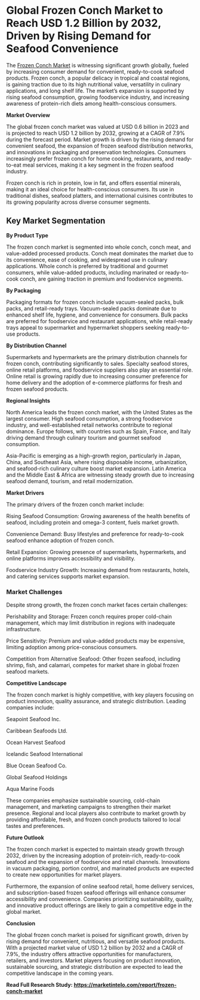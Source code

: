 # Global Frozen Conch Market to Reach USD 1.2 Billion by 2032, Driven by Rising Demand for Seafood Convenience

The [Frozen Conch Market](https://marketintelo.com/report/frozen-conch-market) is witnessing significant growth globally, fueled by increasing consumer demand for convenient, ready-to-cook seafood products. Frozen conch, a popular delicacy in tropical and coastal regions, is gaining traction due to its high nutritional value, versatility in culinary applications, and long shelf life. The market’s expansion is supported by rising seafood consumption, growing foodservice industry, and increasing awareness of protein-rich diets among health-conscious consumers.

**Market Overview**

The global frozen conch market was valued at USD 0.6 billion in 2023 and is projected to reach USD 1.2 billion by 2032, growing at a CAGR of 7.9% during the forecast period. Market growth is driven by the rising demand for convenient seafood, the expansion of frozen seafood distribution networks, and innovations in packaging and preservation technologies. Consumers increasingly prefer frozen conch for home cooking, restaurants, and ready-to-eat meal services, making it a key segment in the frozen seafood industry.

Frozen conch is rich in protein, low in fat, and offers essential minerals, making it an ideal choice for health-conscious consumers. Its use in traditional dishes, seafood platters, and international cuisines contributes to its growing popularity across diverse consumer segments.

## Key Market Segmentation
**By Product Type**

The frozen conch market is segmented into whole conch, conch meat, and value-added processed products. Conch meat dominates the market due to its convenience, ease of cooking, and widespread use in culinary applications. Whole conch is preferred by traditional and gourmet consumers, while value-added products, including marinated or ready-to-cook conch, are gaining traction in premium and foodservice segments.

**By Packaging**

Packaging formats for frozen conch include vacuum-sealed packs, bulk packs, and retail-ready trays. Vacuum-sealed packs dominate due to enhanced shelf life, hygiene, and convenience for consumers. Bulk packs are preferred for foodservice and restaurant applications, while retail-ready trays appeal to supermarket and hypermarket shoppers seeking ready-to-use products.

**By Distribution Channel**

Supermarkets and hypermarkets are the primary distribution channels for frozen conch, contributing significantly to sales. Specialty seafood stores, online retail platforms, and foodservice suppliers also play an essential role. Online retail is growing rapidly due to increasing consumer preference for home delivery and the adoption of e-commerce platforms for fresh and frozen seafood products.

**Regional Insights**

North America leads the frozen conch market, with the United States as the largest consumer. High seafood consumption, a strong foodservice industry, and well-established retail networks contribute to regional dominance. Europe follows, with countries such as Spain, France, and Italy driving demand through culinary tourism and gourmet seafood consumption.

Asia-Pacific is emerging as a high-growth region, particularly in Japan, China, and Southeast Asia, where rising disposable income, urbanization, and seafood-rich culinary culture boost market expansion. Latin America and the Middle East & Africa are witnessing steady growth due to increasing seafood demand, tourism, and retail modernization.

**Market Drivers**

The primary drivers of the frozen conch market include:

Rising Seafood Consumption: Growing awareness of the health benefits of seafood, including protein and omega-3 content, fuels market growth.

Convenience Demand: Busy lifestyles and preference for ready-to-cook seafood enhance adoption of frozen conch.

Retail Expansion: Growing presence of supermarkets, hypermarkets, and online platforms improves accessibility and visibility.

Foodservice Industry Growth: Increasing demand from restaurants, hotels, and catering services supports market expansion.

### Market Challenges

Despite strong growth, the frozen conch market faces certain challenges:

Perishability and Storage: Frozen conch requires proper cold-chain management, which may limit distribution in regions with inadequate infrastructure.

Price Sensitivity: Premium and value-added products may be expensive, limiting adoption among price-conscious consumers.

Competition from Alternative Seafood: Other frozen seafood, including shrimp, fish, and calamari, competes for market share in global frozen seafood markets.

**Competitive Landscape**

The frozen conch market is highly competitive, with key players focusing on product innovation, quality assurance, and strategic distribution. Leading companies include:

Seapoint Seafood Inc.

Caribbean Seafoods Ltd.

Ocean Harvest Seafood

Icelandic Seafood International

Blue Ocean Seafood Co.

Global Seafood Holdings

Aqua Marine Foods

These companies emphasize sustainable sourcing, cold-chain management, and marketing campaigns to strengthen their market presence. Regional and local players also contribute to market growth by providing affordable, fresh, and frozen conch products tailored to local tastes and preferences.

**Future Outlook**

The frozen conch market is expected to maintain steady growth through 2032, driven by the increasing adoption of protein-rich, ready-to-cook seafood and the expansion of foodservice and retail channels. Innovations in vacuum packaging, portion control, and marinated products are expected to create new opportunities for market players.

Furthermore, the expansion of online seafood retail, home delivery services, and subscription-based frozen seafood offerings will enhance consumer accessibility and convenience. Companies prioritizing sustainability, quality, and innovative product offerings are likely to gain a competitive edge in the global market.

**Conclusion**

The global frozen conch market is poised for significant growth, driven by rising demand for convenient, nutritious, and versatile seafood products. With a projected market value of USD 1.2 billion by 2032 and a CAGR of 7.9%, the industry offers attractive opportunities for manufacturers, retailers, and investors. Market players focusing on product innovation, sustainable sourcing, and strategic distribution are expected to lead the competitive landscape in the coming years.

**Read Full Research Study: https://marketintelo.com/report/frozen-conch-market**
